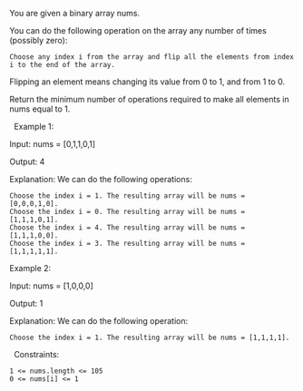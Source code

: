 You are given a binary array nums.

You can do the following operation on the array any number of times (possibly zero):


	Choose any index i from the array and flip all the elements from index i to the end of the array.


Flipping an element means changing its value from 0 to 1, and from 1 to 0.

Return the minimum number of operations required to make all elements in nums equal to 1.

 
Example 1:


Input: nums = [0,1,1,0,1]

Output: 4

Explanation:
We can do the following operations:


	Choose the index i = 1. The resulting array will be nums = [0,0,0,1,0].
	Choose the index i = 0. The resulting array will be nums = [1,1,1,0,1].
	Choose the index i = 4. The resulting array will be nums = [1,1,1,0,0].
	Choose the index i = 3. The resulting array will be nums = [1,1,1,1,1].



Example 2:


Input: nums = [1,0,0,0]

Output: 1

Explanation:
We can do the following operation:


	Choose the index i = 1. The resulting array will be nums = [1,1,1,1].



 
Constraints:


	1 <= nums.length <= 105
	0 <= nums[i] <= 1

